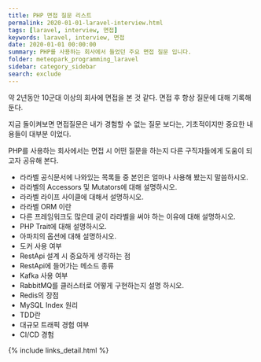 ```yaml
---
title: PHP 면접 질문 리스트
permalink: 2020-01-01-laravel-interview.html
tags: [laravel, interview, 면접]
keywords: laravel, interview, 면접
date: 2020-01-01 00:00:00
summary: PHP를 사용하는 회사에서 들었던 주요 면접 질문 입니다.
folder: meteopark_programming_laravel
sidebar: category_sidebar
search: exclude
---
```

약 2년동안 10군대 이상의 회사에 면접을 본 것 같다. 면접 후 항상 질문에 대해 기록해 둔다. 

지금 돌이켜보면 면접질문은 내가 경험할 수 없는 질문 보다는, 기초적이지만 중요한 내용들이 대부분 이었다. 

PHP를 사용하는 회사에서는 면접 시 어떤 질문을 하는지 다른 구직자들에게 도움이 되고자 공유해 본다.

- 라라벨 공식문서에 나와있는 목록들 중 본인은 얼마나 사용해 봤는지 말씀하시오. 
- 라라벨의 Accessors 및 Mutators에 대해 설명하시오.
- 라라벨 라이프 사이클에 대해서 설명하시오.
- 라라벨 ORM 이란
- 다른 프레임워크도 많은데 굳이 라라벨을 써야 하는 이유에 대해 설명하시오.
- PHP Trait에 대해 설명하시오.
- 아파치의 옵션에 대해 설명하시오.  
- 도커 사용 여부
- RestApi 설계 시 중요하게 생각하는 점
- RestApi에 들어가는 메소드 종류
- Kafka 사용 여부
- RabbitMQ를 클러스터로 어떻게 구현하는지 설명 하시오.
- Redis의 장점
- MySQL Index 원리
- TDD란
- 대규모 트래픽 경험 여부
- CI/CD 경험



{% include links_detail.html %}
